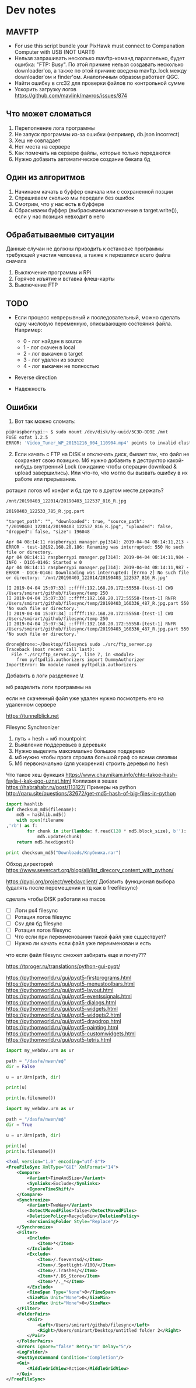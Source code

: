# Dev notes

## MAVFTP

* For use this script bundle your PixHawk must connect to Companation Computer with USB (NOT UART!)
* Нельзя запрашивать несколько mavftp-команд параллельно, будет ошибка: "FTP: Busy". По этой причине нельзя создавать несколько downloader'ов, а также по этой причине введена mavftp_lock между downloader'ом и finder'ом. Аналогичным образом работает QGC.
* Найти ошибку в crc32 для проверки файлов по контрольной сумме
* Ускорить загрузку логов https://github.com/mavlink/mavros/issues/874

## Что может сломаться

1. Переполнение лога программы
2. Не запуск программы из-за ошибки (например, db.json incorrect)
3. Хеш не совпадает
4. Нет места на сервере
5. Как помечать на сервере файлы, которые только передаются
6. Нужно добавить автоматическое создание бекапа бд

## Один из алгоритмов

1. Начинаем качать в буффер сначала или с сохраненной позции
2. Спрашиваем сколько мы передали без ошибок
3. Смотрим, что у нас есть в буффере
4. Сбрасываем буффер (выбрасываем исключение в target.write()), если у нас позиция невходит в него

## Обрабатываемые ситуации

Данные случаи не должны приводить к остановке программы требующей участия человека, а также к перезаписи всего файла сначала

1. Выключение программы и RPi
2. Горячее изъятие и вставка флеш-карты
3. Выключение FTP

## TODO

* Если процесс непрерывный и последовательный, можно сделать одну числовую переменную, описывающую состояния файла. Например:
  * 0 - лог найден в source
  * 1 - лог скачен в local
  * 2 - лог выкачен в target
  * 3 - лог удален из source
  * 4 - лог выкачен не полностью

* Reverse direction
* Надежность

## Ошибки

1. Вот так можно сломать:

```bash
pi@raspberrypi:~ $ sudo mount /dev/disk/by-uuid/5C3D-DD9E /mnt
FUSE exfat 1.2.5
ERROR: 'Video_Tuner_WP_20151216_004_110904.mp4' points to invalid cluster 0.
```

2. Если качать с FTP на DISK и отключать диск, бывает так, что файл не сохраняет свою позицию. Мб нужно добавить в деструктор какой-нибудь внутренний Lock (ожидание чтобы операции download & upload завершились). Или что-то, что могло бы вызвать ошибку в их работе или прерывание.


ротация логов
мб конфиг и бд где то в другом месте держать?

```log
/mnt/20190403_122014/20190403_122537_816_R.jpg

20190403_122533_785_R.jpg.part
```

```log
"target_path": "", "downloaded": true, "source_path": "/20190403_122014/20190403_122537_816_R.jpg", "uploaded": false, "dropped": false, "size": 196048
```

```log
Apr 04 08:14:11 raspberrypi manager.py[314]: 2019-04-04 08:14:11,213 - ERROR - test-1@192.168.20.186: Renaming was interrupted: 550 No such file or directory.
Apr 04 08:14:11 raspberrypi manager.py[314]: 2019-04-04 08:14:11,984 - INFO - D1C6-0146: Started w 0
Apr 04 08:14:11 raspberrypi manager.py[314]: 2019-04-04 08:14:11,987 - ERROR - D1C6-0146: Downloading was interrupted: [Errno 2] No such file or directory: '/mnt/20190403_122014/20190403_122537_816_R.jpg'
```

```log
[I 2019-04-04 15:07:33] ::ffff:192.168.20.172:55558-[test-1] CWD /Users/smirart/github/filesync/temp 250
[I 2019-04-04 15:07:33] ::ffff:192.168.20.172:55558-[test-1] RNFR /Users/smirart/github/filesync/temp/20190403_160336_487_R.jpg.part 550 'No such file or directory.'
[I 2019-04-04 15:07:34] ::ffff:192.168.20.172:55558-[test-1] CWD /Users/smirart/github/filesync/temp 250
[I 2019-04-04 15:07:34] ::ffff:192.168.20.172:55558-[test-1] RNFR /Users/smirart/github/filesync/temp/20190403_160336_487_R.jpg.part 550 'No such file or directory.'
```

```log
drone@drone:~/Desktop/filesync$ sudo ./src/ftp_server.py 
Traceback (most recent call last):
  File "./src/ftp_server.py", line 7, in <module>
    from pyftpdlib.authorizers import DummyAuthorizer
ImportError: No module named pyftpdlib.authorizers
```

Добавить в логи разделение \t


мб разделить логи программы на 


если не скаченный файл уже удален нужно посмотреть его на удаленном сервере

https://tunnelblick.net


Filesync Synchronizer

1. путь + hesh + мб mountpoint
2. Выявление поддеревьев в деревьях
3. Нужно выделить максимально большое поддерево
4. мб нужно чтобы прога строила большой граф со всеми связями
5. Мб первоначально (для ускорения) строить деревья по hesh

Что такое хеш функция
https://www.chaynikam.info/chto-takoe-hash-fayla-i-kak-ego-uznat.html
Коллизия в хешах
https://habrahabr.ru/post/113127/
Примеры на python
http://qaru.site/questions/32672/get-md5-hash-of-big-files-in-python

```python
import hashlib
def checksum_md5(filename):
    md5 = hashlib.md5()
    with open(filename
,'rb') as f: 
        for chunk in iter(lambda: f.read(128 * md5.block_size), b''):
            md5.update(chunk)
    return md5.hexdigest()

print checksum_md5("Downloads/Клубника.rar")
```

Обход директорий
https://www.severcart.org/blog/all/list_direcory_content_with_python/

https://pypi.org/project/webdavclient/
Добавить функционал выбора (удалять после перемещения и тд как в freefilesync)

сделать чтобы DISK работали на macos

- [ ] Логи px4 filesync
- [ ] Ротация логов filesync
- [ ] Csv для бд filesync
- [ ] Ротация логов filesync
- [ ] Что если при переименовании такой файл уже сцществует?
- [ ] Нужно ли качать если файл уже переименован и есть

что если файл filesync сможет забирать еще и почту???

https://tproger.ru/translations/python-gui-pyqt/


https://pythonworld.ru/gui/pyqt5-firstprograms.html
https://pythonworld.ru/gui/pyqt5-menustoolbars.html
https://pythonworld.ru/gui/pyqt5-layout.html
https://pythonworld.ru/gui/pyqt5-eventssignals.html
https://pythonworld.ru/gui/pyqt5-dialogs.html
https://pythonworld.ru/gui/pyqt5-widgets.html
https://pythonworld.ru/gui/pyqt5-widgets2.html
https://pythonworld.ru/gui/pyqt5-dragdrop.html
https://pythonworld.ru/gui/pyqt5-painting.html
https://pythonworld.ru/gui/pyqt5-customwidgets.html
https://pythonworld.ru/gui/pyqt5-tetris.html


```python
import my_webdav.urn as ur

path = "/dasfa/пывп/вф"
dir = False

u = ur.Urn(path, dir)

print(u)

print(u.filename())
```

```python
import my_webdav.urn as ur

path = "/dasfa/пывп/вф"
dir = True

u = ur.Urn(path, dir)

print(u)
print(u.filename())
```

```xml
<?xml version="1.0" encoding="utf-8"?>
<FreeFileSync XmlType="GUI" XmlFormat="14">
    <Compare>
        <Variant>TimeAndSize</Variant>
        <Symlinks>Exclude</Symlinks>
        <IgnoreTimeShift/>
    </Compare>
    <Synchronize>
        <Variant>TwoWay</Variant>
        <DetectMovedFiles>false</DetectMovedFiles>
        <DeletionPolicy>RecycleBin</DeletionPolicy>
        <VersioningFolder Style="Replace"/>
    </Synchronize>
    <Filter>
        <Include>
            <Item>*</Item>
        </Include>
        <Exclude>
            <Item>/.fseventsd/</Item>
            <Item>/.Spotlight-V100/</Item>
            <Item>/.Trashes/</Item>
            <Item>*/.DS_Store</Item>
            <Item>*/._*</Item>
        </Exclude>
        <TimeSpan Type="None">0</TimeSpan>
        <SizeMin Unit="None">0</SizeMin>
        <SizeMax Unit="None">0</SizeMax>
    </Filter>
    <FolderPairs>
        <Pair>
            <Left>/Users/smirart/github/filesync</Left>
            <Right>/Users/smirart/Desktop/untitled folder 2</Right>
        </Pair>
    </FolderPairs>
    <Errors Ignore="false" Retry="0" Delay="5"/>
    <LogFolder/>
    <PostSyncCommand Condition="Completion"/>
    <Gui>
        <MiddleGridView>Action</MiddleGridView>
    </Gui>
</FreeFileSync>
```